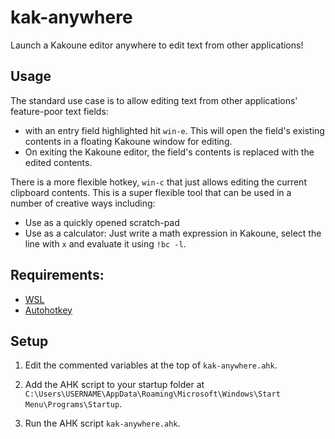 # kak-anywhere

Launch a Kakoune editor anywhere to edit text from other applications!

## Usage

The standard use case is to allow editing text from other applications'
feature-poor text fields:
* with an entry field highlighted hit `win-e`. This will open the field's
  existing contents in a floating Kakoune window for editing.
* On exiting the Kakoune editor, the field's contents is replaced with the
  edited contents.

There is a more flexible hotkey, `win-c` that just allows editing the current
clipboard contents. This is a super flexible tool that can be used in a number
of creative ways including:
* Use as a quickly opened scratch-pad
* Use as a calculator: Just write a math expression in Kakoune, select the line
  with `x` and evaluate it using `!bc -l`.

## Requirements:

* [WSL](https://docs.microsoft.com/en-us/windows/wsl/install-win10)
* [Autohotkey](https://www.autohotkey.com/)

## Setup

1. Edit the commented variables at the top of `kak-anywhere.ahk`.

2. Add the AHK script to your startup folder at
   `C:\Users\USERNAME\AppData\Roaming\Microsoft\Windows\Start Menu\Programs\Startup`.

3. Run the AHK script `kak-anywhere.ahk`.

